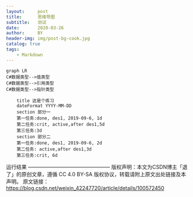 ```yaml
---
layout:     post
title:      思维导图
subtitle:   测试
date:       2020-03-26
author:     BY
header-img: img/post-bg-cook.jpg
catalog: true
tags:
    - Markdown
---
```


```
graph LR
C#数据类型-->值类型
C#数据类型-->引用类型
C#数据类型-->指针类型

```
```gantt
	title 这是个练习
	dateFormat YYYY-MM-DD
	section 部分一
	第一任务:done, des1, 2019-09-6, 1d
	第二任务:crit, active,after des1,5d
	第三任务:3d
	section 部分二
	第一任务:done, des1, 2019-09-6, 2d
	第二任务: active,after des1,3d
	第三任务:crit, 6d
```
运行结果
————————————————
版权声明：本文为CSDN博主「⁢退了⁠⁠」的原创文章，遵循 CC 4.0 BY-SA 版权协议，转载请附上原文出处链接及本声明。
原文链接：https://blog.csdn.net/weixin_42247720/article/details/100572450